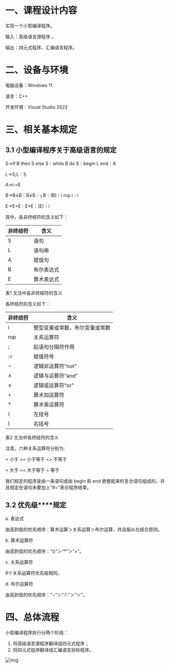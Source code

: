 # 一、课程设计内容

实现一个小型编译程序。 

输入：高级语言源程序 。

输出：四元式程序、汇编语言程序。

# **二、设备与环境**

电脑设备：Windows 11

语言：C++

开发环境：Visual Studio 2022

# 三、**相关基本规定**

## **3.1 小型编译程序关于高级语言的规定**

S→if B then S else S︱while B do S︱begin L end︱A 

L→S;L︱S 

A→i:=E 

B→B∧B︱B∨B︱┐B︱(B)︱i rop i︱i 

E→E+E︱E*E︱(E)︱i 

其中，各非终结符的含义如下： 

| 非终结符 | 含义       |
| -------- | ---------- |
| S        | 语句       |
| L        | 语句串     |
| A        | 赋值句     |
| B        | 布尔表达式 |
| E        | 算术表达式 |

表1 文法中各非终结符的含义

各终结符的含义如下： 

| 非终结符 | 含义                           |
| -------- | ------------------------------ |
| i        | 整型变量或常数，布尔变量或常数 |
| rop      | 关系运算符                     |
| ;        | 起语句分隔符作用               |
| :=       | 赋值符号                       |
| ¬        | 逻辑非运算符“not”              |
| ∧        | 逻辑与运算符“and”              |
| ∨        | 逻辑或运算符“or”               |
| +        | 算术加运算符                   |
| *        | 算术乘运算符                   |
| (        | 左括号                         |
| )        | 右括号                         |

表2 文法中各终结符的含义

注意，六种关系运算符分别为:

< 小于 <= 小于等于 <> 不等于 

\> 大于 >= 大于等于 = 等于

我们规定的程序是由一条语句或由 begin 和 end 嵌套起来的复合语句组成的，并且规定在语句末要加上“#~”表示程序结束。

## **3.2** **优先级****规定**

a. 表达式

由高到低的优先顺序：算术运算＞关系运算＞布尔运算，并且服从左结合原则。

b. 算术运算符

由高到低的优先顺序：“()”＞“*”＞“+”。

c. 关系运算符

6个关系运算符优先级相同。

d. 布尔运算符

由高到低的优先顺序：“¬”＞“∧”＞“∨”。

# 四、**总体流程**

小型编译程序执行分两个阶段：

1. 将高级语言源程序翻译成四元式程序；
2. 将四元式程序翻译成汇编语言目标程序。

![img](C:\Users\Lenovo\Desktop\图片1.png)
